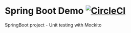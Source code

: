 # Spring Boot Demo [![CircleCI](https://circleci.com/gh/jayakrishna-duvvuri/unit-testing/tree/master.svg?style=svg)](https://circleci.com/gh/jayakrishna-duvvuri/unit-testing/tree/master)
SpringBoot project - Unit testing with Mockito 
